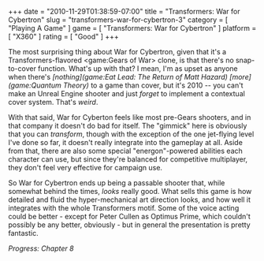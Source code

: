 +++
date = "2010-11-29T01:38:59-07:00"
title = "Transformers: War for Cybertron"
slug = "transformers-war-for-cybertron-3"
category = [ "Playing A Game" ]
game = [ "Transformers: War for Cybertron" ]
platform = [ "X360" ]
rating = [ "Good" ]
+++

The most surprising thing about War for Cybertron, given that it's a Transformers-flavored <game:Gears of War> clone, is that there's no snap-to-cover function.  What's up with that?  I mean, I'm as upset as anyone when there's <i>[nothing](game:Eat Lead: The Return of Matt Hazard) [more](game:Quantum Theory)</i> to a game than cover, but it's 2010 -- you can't make an Unreal Engine shooter and just <i>forget</i> to implement a contextual cover system.  That's <i>weird</i>.

With that said, War for Cyberton feels like most pre-Gears shooters, and in that company it doesn't do bad for itself.  The "gimmick" here is obviously that you can <i>transform</i>, though with the exception of the one jet-flying level I've done so far, it doesn't really integrate into the gameplay at all.  Aside from that, there are also some special "energon"-powered abilities each character can use, but since they're balanced for competitive multiplayer, they don't feel very effective for campaign use.

So War for Cybertron ends up being a passable shooter that, while somewhat behind the times, <i>looks</i> really good.  What sells this game is how detailed and fluid the hyper-mechanical art direction looks, and how well it integrates with the whole Transformers motif.  Some of the voice acting could be better - except for Peter Cullen as Optimus Prime, which couldn't possibly be any better, obviously - but in general the presentation is pretty fantastic.

<i>Progress: Chapter 8</i>